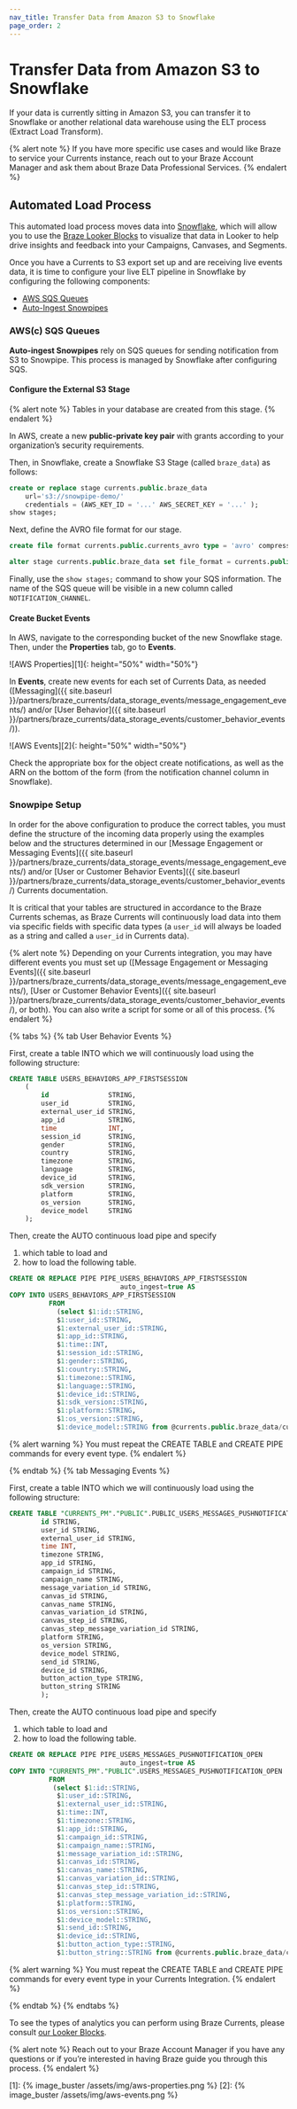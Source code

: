 ```yaml
---
nav_title: Transfer Data from Amazon S3 to Snowflake
page_order: 2
---
```


# Transfer Data from Amazon S3 to Snowflake
If your data is currently sitting in Amazon S3, you can transfer it to Snowflake or another relational data warehouse using the ELT process (Extract Load Transform).

{% alert note %}
If you have more specific use cases and would like Braze to service your Currents instance, reach out to your Braze Account Manager and ask them about Braze Data Professional Services.
{% endalert %}

## Automated Load Process
This automated load process moves data into [Snowflake](https://www.snowflake.com/), which will allow you to use the [Braze Looker Blocks](https://looker.com/platform/blocks/directory#braze) to visualize that data in Looker to help drive insights and feedback into your Campaigns, Canvases, and Segments.

Once you have a Currents to S3 export set up and are receiving live events data, it is time to configure your live ELT pipeline in Snowflake by configuring the following components:
- [AWS SQS Queues](#aws-sqs-queues)
- [Auto-Ingest Snowpipes](#auto-ingest-snowpipes)

### AWS(c) SQS Queues

__Auto-ingest Snowpipes__ rely on SQS queues for sending notification from S3 to Snowpipe. This process is managed by Snowflake after configuring SQS.

#### Configure the External S3 Stage

{% alert note %}
Tables in your database are created from this stage.
{% endalert %}

In AWS, create a new __public-private key pair__ with grants according to your organization’s security requirements.

Then, in Snowflake, create a Snowflake S3 Stage (called `braze_data`) as follows:

```sql
create or replace stage currents.public.braze_data
    url='s3://snowpipe-demo/'
    credentials = (AWS_KEY_ID = '...' AWS_SECRET_KEY = '...' );
show stages;
```

Next, define the AVRO file format for our stage.

```sql
create file format currents.public.currents_avro type = 'avro' compression = 'auto';
```

```sql
alter stage currents.public.braze_data set file_format = currents.public.currents_avro;
```

Finally, use the `show stages;` command to show your SQS information. The name of the SQS queue will be visible in a new column called `NOTIFICATION_CHANNEL`.

#### Create Bucket Events
In AWS, navigate to the corresponding bucket of the new Snowflake stage. Then, under the __Properties__ tab, go to __Events__.

![AWS Properties][1]{: height="50%" width="50%"}

In __Events__, create new events for each set of Currents Data, as needed ([Messaging]({{ site.baseurl }}/partners/braze_currents/data_storage_events/message_engagement_events/) and/or [User Behavior]({{ site.baseurl }}/partners/braze_currents/data_storage_events/customer_behavior_events/)).

![AWS Events][2]{: height="50%" width="50%"}

Check the appropriate box for the object create notifications, as well as the ARN on the bottom of the form (from the notification channel column in Snowflake).

### Snowpipe Setup

In order for the above configuration to produce the correct tables, you must define the structure of the incoming data properly using the examples below and the structures determined in our [Message Engagement or Messaging Events]({{ site.baseurl }}/partners/braze_currents/data_storage_events/message_engagement_events/) and/or [User or Customer Behavior Events]({{ site.baseurl }}/partners/braze_currents/data_storage_events/customer_behavior_events/) Currents documentation.

It is critical that your tables are structured in accordance to the Braze Currents schemas, as Braze Currents will continuously load data into them via specific fields with specific data types (a `user_id` will always be loaded as a string and called a `user_id` in Currents data).

{% alert note %}
  Depending on your Currents integration, you may have different events you must set up ([Message Engagement or Messaging Events]({{ site.baseurl }}/partners/braze_currents/data_storage_events/message_engagement_events/), [User or Customer Behavior Events]({{ site.baseurl }}/partners/braze_currents/data_storage_events/customer_behavior_events/), or both).  You can also write a script for some or all of this process.
{% endalert %}


{% tabs %}
  {% tab User Behavior Events %}

First, create a table INTO which we will continuously load using the following structure:

```sql
CREATE TABLE USERS_BEHAVIORS_APP_FIRSTSESSION
    (
        id               STRING,
        user_id          STRING,
        external_user_id STRING,
        app_id           STRING,
        time             INT,
        session_id       STRING,
        gender           STRING,
        country          STRING,
        timezone         STRING,
        language         STRING,
        device_id        STRING,
        sdk_version      STRING,
        platform         STRING,
        os_version       STRING,
        device_model     STRING
    );
```

Then, create the AUTO continuous load pipe and specify
1. which table to load and
2. how to load the following table.

```sql
CREATE OR REPLACE PIPE PIPE_USERS_BEHAVIORS_APP_FIRSTSESSION
                            auto_ingest=true AS
COPY INTO USERS_BEHAVIORS_APP_FIRSTSESSION
          FROM
            (select $1:id::STRING,
            $1:user_id::STRING,
            $1:external_user_id::STRING,
            $1:app_id::STRING,
            $1:time::INT,
            $1:session_id::STRING,
            $1:gender::STRING,
            $1:country::STRING,
            $1:timezone::STRING,
            $1:language::STRING,
            $1:device_id::STRING,
            $1:sdk_version::STRING,
            $1:platform::STRING,
            $1:os_version::STRING,
            $1:device_model::STRING from @currents.public.braze_data/currents/dataexport.prod-01.S3.integration.INTEGRATION_ID_GOES_HERE/event_type=users.behaviors.app.FirstSession/);
```

{% alert warning %}
You must repeat the CREATE TABLE and CREATE PIPE commands for every event type.
{% endalert %}

 {% endtab %}
 {% tab Messaging Events %}

First, create a table INTO which we will continuously load using the following structure:

```sql
CREATE TABLE "CURRENTS_PM"."PUBLIC".PUBLIC_USERS_MESSAGES_PUSHNOTIFICATION_OPEN (
        id STRING,
        user_id STRING,
        external_user_id STRING,
        time INT,
        timezone STRING,
        app_id STRING,
        campaign_id STRING,
        campaign_name STRING,
        message_variation_id STRING,
        canvas_id STRING,
        canvas_name STRING,
        canvas_variation_id STRING,
        canvas_step_id STRING,
        canvas_step_message_variation_id STRING,
        platform STRING,
        os_version STRING,
        device_model STRING,
        send_id STRING,
        device_id STRING,
        button_action_type STRING,
        button_string STRING
        );
```

Then, create the AUTO continuous load pipe and specify
1. which table to load and
2. how to load the following table.

```sql
CREATE OR REPLACE PIPE PIPE_USERS_MESSAGES_PUSHNOTIFICATION_OPEN
                            auto_ingest=true AS
COPY INTO "CURRENTS_PM"."PUBLIC".USERS_MESSAGES_PUSHNOTIFICATION_OPEN
          FROM
           (select $1:id::STRING,
            $1:user_id::STRING,
            $1:external_user_id::STRING,
            $1:time::INT,
            $1:timezone::STRING,
            $1:app_id::STRING,
            $1:campaign_id::STRING,
            $1:campaign_name::STRING,
            $1:message_variation_id::STRING,
            $1:canvas_id::STRING,
            $1:canvas_name::STRING,
            $1:canvas_variation_id::STRING,
            $1:canvas_step_id::STRING,
            $1:canvas_step_message_variation_id::STRING,
            $1:platform::STRING,
            $1:os_version::STRING,
            $1:device_model::STRING,
            $1:send_id::STRING,
            $1:device_id::STRING,
            $1:button_action_type::STRING,
            $1:button_string::STRING from @currents.public.braze_data/currents/dataexport.prod-01.S3.integration.INTEGRATION_ID_GOES_HERE/event_type=users.messages.pushnotification.Open/);
```
{% alert warning %}
You must repeat the CREATE TABLE and CREATE PIPE commands for every event type in your Currents Integration.
{% endalert %}

  {% endtab %}
{% endtabs %}

To see the types of analytics you can perform using Braze Currents, please consult [our Looker Blocks](https://github.com/llooker?q=braze).

{% alert note %}
Reach out to your Braze Account Manager if you have any questions or if you’re interested in having Braze guide you through this process.
{% endalert %}


[1]: {% image_buster /assets/img/aws-properties.png %}
[2]: {% image_buster /assets/img/aws-events.png %}
